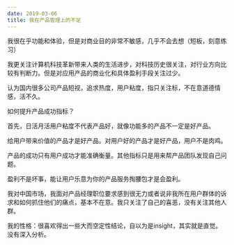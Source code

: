 ```yaml
---
date: 2019-03-06
title: 我在产品管理上的不足
---
```

我很在乎功能和体验，但是对商业目的非常不敏感，几乎不会去想（短板，刻意练习）

我更关注计算机科技革新带来人类的生活进步，对科技历史很关注，对行业方向比较有判断力。但是对应用产品的商业化和具体盈利手段关注过少。

认为国内很多公司产品短视，追求热度，用户粘度，指只关注标，不在意道德情感，活不久。

如何提升产品成功指标？

首先，日活月活用户粘度不代表产品好，就像功能多的产品不一定是好产品。

给用户带来价值的产品才是好产品。对用户好的产品才是好产品，用户不是肉鸡。

产品的成功只有用户成功才能准确衡量。其他指标只是用来帮产品团队发现自己问题。

盈利不是坏事，能让用户乐意为你的产品服务掏腰包才是会盈利。

我对中国市场，我面对产品经理职位要求感到很无力或者说非我所在用户群体的诉求和如何抓住他们的痛点，基本不在意。我只关注了自己的喜恶，没有关注其他人群。

我的性格：很喜欢得出一些大而空定性结论，自以为是insight，其实就是直觉。没有深入分析。
